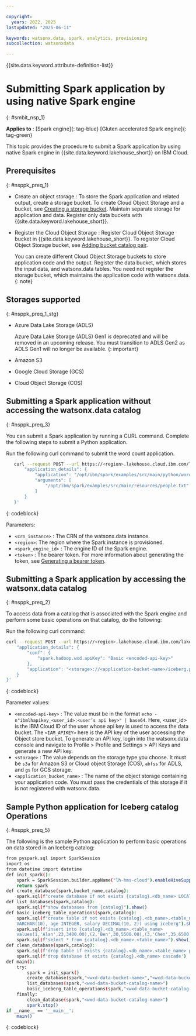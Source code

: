 ```yaml
---

copyright:
  years: 2022, 2025
lastupdated: "2025-06-11"

keywords: watsonx.data, spark, analytics, provisioning
subcollection: watsonxdata

---
```


{{site.data.keyword.attribute-definition-list}}

# Submitting Spark application by using native Spark engine
{: #smbit_nsp_1}

**Applies to** : [Spark engine]{: tag-blue}  [Gluten accelerated Spark engine]{: tag-green}


This topic provides the procedure to submit a Spark application by using native Spark engine in {{site.data.keyword.lakehouse_short}} on IBM Cloud.

## Prerequisites
{: #nsppk_preq_1}


* Create an object storage : To store the Spark application and related output, create a storage bucket. To create Cloud Object Storage and a bucket, see [Creating a storage bucket](https://cloud.ibm.com/docs/cloud-object-storage?topic=cloud-object-storage-secure-content-store#create-cos-bucket). Maintain separate storage for application and data. Register only data buckets with {{site.data.keyword.lakehouse_short}}.

* Register the Cloud Object Storage : Register Cloud Object Storage bucket in {{site.data.keyword.lakehouse_short}}. To register Cloud Object Storage bucket, see [Adding bucket catalog pair](/docs/watsonxdata?topic=watsonxdata-reg_bucket).

    You can create different Cloud Object Storage buckets to store application code and the output. Register the data bucket, which stores the input data, and watsonx.data tables. You need not register the storage bucket, which maintains the application code with watsonx.data.
    {: note}

## Storages supported
{: #nsppk_preq_1_stg}

* Azure Data Lake Storage (ADLS)


   Azure Data Lake Storage (ADLS) Gen1 is deprecated and will be removed in an upcoming release. You must transition to ADLS Gen2 as ADLS Gen1 will no longer be available.
   {: important}

* Amazon S3
* Google Cloud Storage (GCS)
* Cloud Object Storage (COS)


## Submitting a Spark application without accessing the watsonx.data catalog
{: #nsppk_preq_3}

You can submit a Spark application by running a CURL command. Complete the following steps to submit a Python application.

Run the following curl command to submit the word count application.

```bash
   curl --request POST --url https://<region>.lakehouse.cloud.ibm.com/lakehouse/api/v2/spark_engines/<spark_engine_id>/applications --header 'Authorization: Bearer <token>' --header 'Content-Type: application/json' --header 'AuthInstanceID: <crn_instance>' --data '{
       "application_details": {
           "application": "/opt/ibm/spark/examples/src/main/python/wordcount.py",
           "arguments": [
               "/opt/ibm/spark/examples/src/main/resources/people.txt"
           ]
       }
   }'
```
{: codeblock}


Parameters:

* `<crn_instance>` : The CRN of the watsonx.data instance.
* `<region>`: The region where the Spark instance is provisioned.
* `<spark_engine_id>` : The engine ID of the Spark engine.
* `<token>` : The bearer token. For more information about generating the token, see [Generating a bearer token](https://cloud.ibm.com/apidocs/watsonxdata#authentication).

## Submitting a Spark application by accessing the watsonx.data catalog
{: #nsppk_preq_2}

To access data from a catalog that is associated with the Spark engine and perform some basic operations on that catalog, do the following:

Run the following curl command:


```bash
curl --request POST --url https://<region>.lakehouse.cloud.ibm.com/lakehouse/api/v2/spark_engines/<spark_engine_id>/applications --header 'Authorization: Bearer <token>' --header 'Content-Type: application/json' --header 'AuthInstanceID: <crn_instance>' --data '{
    "application_details": {
        "conf": {
            "spark.hadoop.wxd.apiKey": "Basic <encoded-api-key>"
        },
        "application": "<storage>://<application-bucket-name>/iceberg.py"
    }
}'
```
{: codeblock}



   Parameter values:
   * `<encoded-api-key>` : The value must be in the format `echo -n"ibmlhapikey_<user_id>:<user’s api key>" | base64`. Here, <user_id> is the IBM Cloud ID of the user whose api key is used to access the data bucket. The `<IAM_APIKEY>` here is the API key of the user accessing the Object store bucket. To generate an API key, login into the watsonx.data console and navigate to Profile > Profile and Settings > API Keys and generate a new API key.
   * `<storage>` : The value depends on the storage type you choose. It must be `s3a` for Amazon S3 or Cloud object Storage (COS), `abfss` for ADLS, and `gs` for GCS storage.
   * `<application_bucket_name>` : The name of the object storage containing your application code. You must pass the credentials of this storage if it is not registered with watsonx.data.


## Sample Python application for Iceberg catalog Operations
{: #nsppk_preq_5}

The following is the sample Python application to perform basic operations on data stored in an Iceberg catalog:


```bash
from pyspark.sql import SparkSession
import os
from datetime import datetime
def init_spark():
    spark = SparkSession.builder.appName("lh-hms-cloud").enableHiveSupport().getOrCreate()
    return spark
def create_database(spark,bucket_name,catalog):
    spark.sql(f"create database if not exists {catalog}.<db_name> LOCATION 's3a://{bucket_name}/'")
def list_databases(spark,catalog):
    spark.sql(f"show databases from {catalog}").show()
def basic_iceberg_table_operations(spark,catalog):
    spark.sql(f"create table if not exists {catalog}.<db_name>.<table_name>(id INTEGER, name
    VARCHAR(10), age INTEGER, salary DECIMAL(10, 2)) using iceberg").show()
    spark.sql(f"insert into {catalog}.<db_name>.<table_name>
    values(1,'Alan',23,3400.00),(2,'Ben',30,5500.00),(3,'Chen',35,6500.00)")
    spark.sql(f"select * from {catalog}.<db_name>.<table_name>").show()
def clean_database(spark,catalog):
    spark.sql(f'drop table if exists {catalog}.<db_name>.<table_name> purge')
    spark.sql(f'drop database if exists {catalog}.<db_name> cascade')
def main():
    try:
        spark = init_spark()
        create_database(spark,"<wxd-data-bucket-name>","<wxd-data-bucket-catalog-name>")
        list_databases(spark,"<wxd-data-bucket-catalog-name>")
        basic_iceberg_table_operations(spark,"<wxd-data-bucket-catalog-name>")
    finally:
        clean_database(spark,"<wxd-data-bucket-catalog-name>")
        spark.stop()
if __name__ == '__main__':
    main()
```
{: codeblock}
